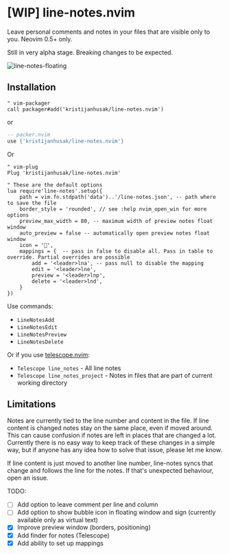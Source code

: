 # [WIP] line-notes.nvim

Leave personal comments and notes in your files that are visible only to you. Neovim 0.5+ only.

Still in very alpha stage. Breaking changes to be expected.

![line-notes-floating](https://user-images.githubusercontent.com/1782860/107988352-16b87480-6fd0-11eb-9d85-b09bb2c8c942.gif)

## Installation
```vim
" vim-packager
call packager#add('kristijanhusak/line-notes.nvim')
```

or

```lua
-- packer.nvim
use {'kristijanhusak/line-notes.nvim'}
```

Or

```vim
" vim-plug
Plug 'kristijanhusak/line-notes.nvim'
```

```vim
" These are the default options
lua require'line-notes'.setup({
	path = vim.fn.stdpath('data')..'/line-notes.json', -- path where to save the file
	border_style = 'rounded', // see :help nvim_open_win for more options
	preview_max_width = 80, -- maximum width of preview notes float window
	auto_preview = false -- automatically open preview notes float window
	icon = '',
	mappings = {  -- pass in false to disable all. Pass in table to override. Partial overrides are possible
		add = '<leader>lna', -- pass null to disable the mapping
		edit = '<leader>lne',
		preview = '<leader>lnp',
		delete = '<leader>lnd',
	}
})
```

Use commands:
* `LineNotesAdd`
* `LineNotesEdit`
* `LineNotesPreview`
* `LineNotesDelete`

Or if you use [telescope.nvim](https://github.com/nvim-telescope/telescope.nvim):
* `Telescope line_notes` - All line notes
* `Telescope line_notes_project` - Notes in files that are part of current working directory

## Limitations
Notes are currently tied to the line number and content in the file. If line content is changed notes stay on the same place, even if moved around.
This can cause confusion if notes are left in places that are changed a lot.
Currently there is no easy way to keep track of these changes in a simple way, but if anyone has any idea how to solve that issue,
please let me know.

If line content is just moved to another line number, line-notes syncs that change and follows the line for the notes. If that's unexpected
behaviour, open an issue.

TODO:
* [ ] Add option to leave comment per line and column
* [ ] Add option to show bubble icon in floating window and sign (currently available only as virtual text)
* [x] Improve preview window (borders, positioning)
* [x] Add finder for notes (Telescope)
* [x] Add ability to set up mappings
